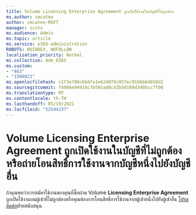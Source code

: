 ```yaml
---
title: Volume Licensing Enterprise Agreement ถูกเปิดใช้งานในบัญชีที่ไม่ถูกต้อง
ms.author: cmcatee
author: cmcatee-MSFT
manager: scotv
ms.audience: Admin
ms.topic: article
ms.service: o365-administration
ROBOTS: NOINDEX, NOFOLLOW
localization_priority: Normal
ms.collection: Adm_O365
ms.custom:
- "463"
- "1500021"
ms.openlocfilehash: c1f3e780cbb6fa1e6240f0c057ec91b6b64658d2
ms.sourcegitcommit: f4866e94918c7b591ad0cd3b58169d340bcc7f00
ms.translationtype: MT
ms.contentlocale: th-TH
ms.lasthandoff: 05/19/2021
ms.locfileid: "52544237"
---
```

# <a name="volume-licensing-enterprise-agreement-activated-on-the-wrong-account-or-transferring-licenses-from-one-account-to-another"></a>Volume Licensing Enterprise Agreement ถูกเปิดใช้งานในบัญชีที่ไม่ถูกต้องหรือถ่ายโอนสิทธิ์การใช้งานจากบัญชีหนึ่งไปยังบัญชีอื่น

ถ้าคุณพบว่าการสมัครใช้งานของคุณที่ซื้อผ่าน Volume **Licensing Enterprise Agreement** ถูกเปิดใช้งานบนผู้เช่าที่ไม่ถูกต้องหรือคุณต้องการโอนสิทธิ์การใช้งานจากผู้เช่าหนึ่งไปยังผู้เช่าอื่น [โปรดติดต่อ](https://go.microsoft.com/fwlink/p/?linkid=518322)ฝ่ายสนับสนุน